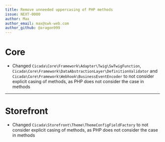 ```yaml
---
title: Remove unneeded uppercasing of PHP methods
issue: NEXT-0000
author: Max
author_email: max@swk-web.com
author_github: @aragon999
---
```

# Core
* Changed `Cicada\Core\Framework\Adapter\Twig\SwTwigFunction`, `Cicada\Core\Framework\DataAbstractionLayer\DefinitionValidator` and `Cicada\Core\Framework\Webhook\BusinessEventEncoder` to not consider explicit casing of methods, as PHP does not consider the case in methods
___
# Storefront
* Changed `Cicada\Storefront\Theme\ThemeConfigFieldFactory` to not consider explicit casing of methods, as PHP does not consider the case in methods
